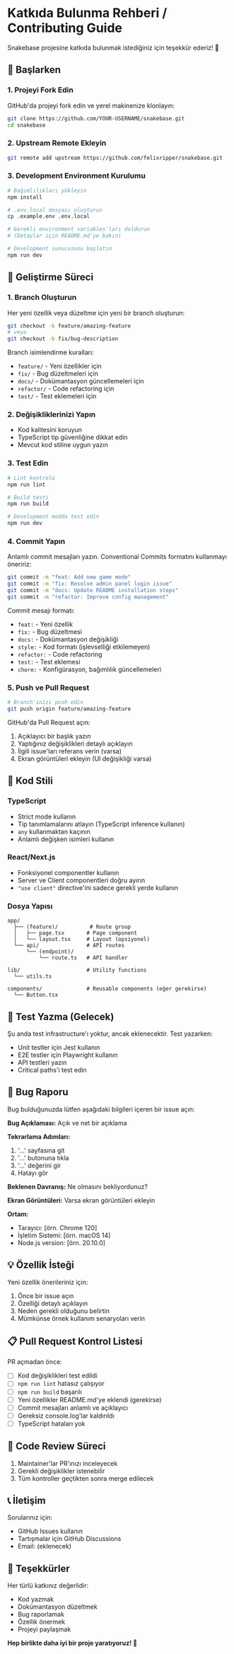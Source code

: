 # Katkıda Bulunma Rehberi / Contributing Guide

Snakebase projesine katkıda bulunmak istediğiniz için teşekkür ederiz! 🎉

## 🚀 Başlarken

### 1. Projeyi Fork Edin

GitHub'da projeyi fork edin ve yerel makinenize klonlayın:

```bash
git clone https://github.com/YOUR-USERNAME/snakebase.git
cd snakebase
```

### 2. Upstream Remote Ekleyin

```bash
git remote add upstream https://github.com/felixripper/snakebase.git
```

### 3. Development Environment Kurulumu

```bash
# Bağımlılıkları yükleyin
npm install

# .env.local dosyası oluşturun
cp .example.env .env.local

# Gerekli environment variables'ları doldurun
# (Detaylar için README.md'ye bakın)

# Development sunucusunu başlatın
npm run dev
```

## 📝 Geliştirme Süreci

### 1. Branch Oluşturun

Her yeni özellik veya düzeltme için yeni bir branch oluşturun:

```bash
git checkout -b feature/amazing-feature
# veya
git checkout -b fix/bug-description
```

Branch isimlendirme kuralları:

- `feature/` - Yeni özellikler için
- `fix/` - Bug düzeltmeleri için
- `docs/` - Dokümantasyon güncellemeleri için
- `refactor/` - Code refactoring için
- `test/` - Test eklemeleri için

### 2. Değişikliklerinizi Yapın

- Kod kalitesini koruyun
- TypeScript tip güvenliğine dikkat edin
- Mevcut kod stiline uygun yazın

### 3. Test Edin

```bash
# Lint kontrolü
npm run lint

# Build testi
npm run build

# Development modda test edin
npm run dev
```

### 4. Commit Yapın

Anlamlı commit mesajları yazın. Conventional Commits formatını kullanmayı öneririz:

```bash
git commit -m "feat: Add new game mode"
git commit -m "fix: Resolve admin panel login issue"
git commit -m "docs: Update README installation steps"
git commit -m "refactor: Improve config management"
```

Commit mesajı formatı:

- `feat:` - Yeni özellik
- `fix:` - Bug düzeltmesi
- `docs:` - Dokümantasyon değişikliği
- `style:` - Kod formatı (işlevselliği etkilemeyen)
- `refactor:` - Code refactoring
- `test:` - Test eklemesi
- `chore:` - Konfigürasyon, bağımlılık güncellemeleri

### 5. Push ve Pull Request

```bash
# Branch'inizi push edin
git push origin feature/amazing-feature
```

GitHub'da Pull Request açın:

1. Açıklayıcı bir başlık yazın
2. Yaptığınız değişiklikleri detaylı açıklayın
3. İlgili issue'ları referans verin (varsa)
4. Ekran görüntüleri ekleyin (UI değişikliği varsa)

## 🎨 Kod Stili

### TypeScript

- Strict mode kullanın
- Tip tanımlamalarını atlayın (TypeScript inference kullanın)
- `any` kullanmaktan kaçının
- Anlamlı değişken isimleri kullanın

### React/Next.js

- Fonksiyonel componentler kullanın
- Server ve Client componentleri doğru ayırın
- `"use client"` directive'ini sadece gerekli yerde kullanın

### Dosya Yapısı

```
app/
  ├── (feature)/          # Route group
  │   ├── page.tsx       # Page component
  │   └── layout.tsx     # Layout (opsiyonel)
  └── api/               # API routes
      └── (endpoint)/
          └── route.ts   # API handler

lib/                     # Utility functions
  └── utils.ts

components/              # Reusable components (eğer gerekirse)
  └── Button.tsx
```

## 🧪 Test Yazma (Gelecek)

Şu anda test infrastructure'ı yoktur, ancak eklenecektir. Test yazarken:

- Unit testler için Jest kullanın
- E2E testler için Playwright kullanın
- API testleri yazın
- Critical paths'i test edin

## 🐛 Bug Raporu

Bug bulduğunuzda lütfen aşağıdaki bilgileri içeren bir issue açın:

**Bug Açıklaması:**
Açık ve net bir açıklama

**Tekrarlama Adımları:**

1. '...' sayfasına git
2. '...' butonuna tıkla
3. '...' değerini gir
4. Hatayı gör

**Beklenen Davranış:**
Ne olmasını bekliyordunuz?

**Ekran Görüntüleri:**
Varsa ekran görüntüleri ekleyin

**Ortam:**

- Tarayıcı: [örn. Chrome 120]
- İşletim Sistemi: [örn. macOS 14]
- Node.js version: [örn. 20.10.0]

## 💡 Özellik İsteği

Yeni özellik önerileriniz için:

1. Önce bir issue açın
2. Özelliği detaylı açıklayın
3. Neden gerekli olduğunu belirtin
4. Mümkünse örnek kullanım senaryoları verin

## 📋 Pull Request Kontrol Listesi

PR açmadan önce:

- [ ] Kod değişiklikleri test edildi
- [ ] `npm run lint` hatasız çalışıyor
- [ ] `npm run build` başarılı
- [ ] Yeni özellikler README.md'ye eklendi (gerekirse)
- [ ] Commit mesajları anlamlı ve açıklayıcı
- [ ] Gereksiz console.log'lar kaldırıldı
- [ ] TypeScript hataları yok

## 🤝 Code Review Süreci

1. Maintainer'lar PR'ınızı inceleyecek
2. Gerekli değişiklikler istenebilir
3. Tüm kontroller geçtikten sonra merge edilecek

## 📞 İletişim

Sorularınız için:

- GitHub Issues kullanın
- Tartışmalar için GitHub Discussions
- Email: (eklenecek)

## 🙏 Teşekkürler

Her türlü katkınız değerlidir:

- Kod yazmak
- Dokümantasyon düzeltmek
- Bug raporlamak
- Özellik önermek
- Projeyi paylaşmak

**Hep birlikte daha iyi bir proje yaratıyoruz! 🚀**
